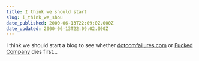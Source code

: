 ```yaml
---
title: I think we should start
slug: i_think_we_shou
date_published: 2000-06-13T22:09:02.000Z
date_updated: 2000-06-13T22:09:02.000Z
---
```


I think we should start a blog to see whether [dotcomfailures.com](http://dotcomfailures.com/) or [Fucked Company](http://www.fuckedcompany.com) dies first…
